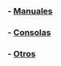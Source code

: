 ### - [Manuales](https://drive.google.com/drive/folders/1uf5GUqVj3VSrSdYMJ7hrhqNIN8Ex4lCy?usp=sharing)
### - [Consolas](https://drive.google.com/drive/folders/1FVtmk64LWxi6nzuzehWLucUNCVlNRCjR?usp=sharing)
### - [Otros](https://drive.google.com/drive/folders/1jlrn7jO-8TopOFmlKknJzojRQT5W8Hmh?usp=sharing)